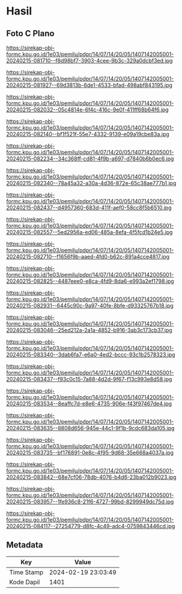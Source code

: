 # Hasil

## Foto C Plano

https://sirekap-obj-formc.kpu.go.id/1e03/pemilu/pdpr/14/07/14/20/05/1407142005001-20240215-081710--f8d98bf7-3903-4cee-9b3c-329a0dcbf3ed.jpg

https://sirekap-obj-formc.kpu.go.id/1e03/pemilu/pdpr/14/07/14/20/05/1407142005001-20240215-081927--69d3813b-6de1-4533-bfad-498abf843195.jpg

https://sirekap-obj-formc.kpu.go.id/1e03/pemilu/pdpr/14/07/14/20/05/1407142005001-20240215-082032--05c4814e-6f4c-416c-9e0f-411ff68b64f6.jpg

https://sirekap-obj-formc.kpu.go.id/1e03/pemilu/pdpr/14/07/14/20/05/1407142005001-20240215-082140--bf1f521f-55e7-4332-9139-e09a19cbe83a.jpg

https://sirekap-obj-formc.kpu.go.id/1e03/pemilu/pdpr/14/07/14/20/05/1407142005001-20240215-082234--34c368ff-cd81-4f9b-a697-d7840b6b0ec6.jpg

https://sirekap-obj-formc.kpu.go.id/1e03/pemilu/pdpr/14/07/14/20/05/1407142005001-20240215-082340--78a45a32-a30a-4d36-872e-65c38ae777b1.jpg

https://sirekap-obj-formc.kpu.go.id/1e03/pemilu/pdpr/14/07/14/20/05/1407142005001-20240215-082437--d4957360-683d-411f-aef0-58cc8f5b6510.jpg

https://sirekap-obj-formc.kpu.go.id/1e03/pemilu/pdpr/14/07/14/20/05/1407142005001-20240215-082557--5ed2956a-ed06-485a-8efa-4f5fcd1b24e5.jpg

https://sirekap-obj-formc.kpu.go.id/1e03/pemilu/pdpr/14/07/14/20/05/1407142005001-20240215-082710--f1656f9b-aaed-4fd0-b62c-891a4cce4817.jpg

https://sirekap-obj-formc.kpu.go.id/1e03/pemilu/pdpr/14/07/14/20/05/1407142005001-20240215-082825--4487eee0-e8ca-4fd9-8da6-e993a2ef1798.jpg

https://sirekap-obj-formc.kpu.go.id/1e03/pemilu/pdpr/14/07/14/20/05/1407142005001-20240215-082931--6445c90c-9a97-40fe-8bfe-d93325767b18.jpg

https://sirekap-obj-formc.kpu.go.id/1e03/pemilu/pdpr/14/07/14/20/05/1407142005001-20240215-083046--25ed212a-2a1a-4852-b916-3ab3c173cb37.jpg

https://sirekap-obj-formc.kpu.go.id/1e03/pemilu/pdpr/14/07/14/20/05/1407142005001-20240215-083340--3dab6fa7-e6a0-4ed2-bccc-93c1b2578323.jpg

https://sirekap-obj-formc.kpu.go.id/1e03/pemilu/pdpr/14/07/14/20/05/1407142005001-20240215-083437--f93c0c15-7a88-4d2d-9f67-f13c993e8d58.jpg

https://sirekap-obj-formc.kpu.go.id/1e03/pemilu/pdpr/14/07/14/20/05/1407142005001-20240215-083534--8eaffc7d-e8e6-4735-906e-f43f97467de4.jpg

https://sirekap-obj-formc.kpu.go.id/1e03/pemilu/pdpr/14/07/14/20/05/1407142005001-20240215-083635--8808d656-945e-44c1-9f1b-9cdc683da105.jpg

https://sirekap-obj-formc.kpu.go.id/1e03/pemilu/pdpr/14/07/14/20/05/1407142005001-20240215-083735--bf176891-0e8c-4f95-9d68-35e668a4037a.jpg

https://sirekap-obj-formc.kpu.go.id/1e03/pemilu/pdpr/14/07/14/20/05/1407142005001-20240215-083842--68e7cf06-78db-4076-b4d6-23ba012b9023.jpg

https://sirekap-obj-formc.kpu.go.id/1e03/pemilu/pdpr/14/07/14/20/05/1407142005001-20240215-083957--1fe936c8-21f6-4727-99bd-8299949dc75d.jpg

https://sirekap-obj-formc.kpu.go.id/1e03/pemilu/pdpr/14/07/14/20/05/1407142005001-20240215-084117--27254779-d8fc-4c49-adc4-0759843446cd.jpg


## Metadata

| Key        | Value               |
| ---------- | ------------------- |
| Time Stamp | 2024-02-19 23:03:49 |
| Kode Dapil | 1401                |



